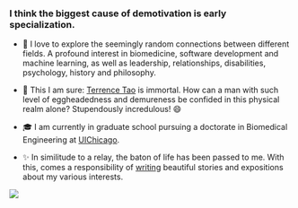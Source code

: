 ### I think the biggest cause of demotivation is early specialization.

<!--
**themavencoder/themavencoder** is a ✨ _special_ ✨ repository because its `README.md` (this file) appears on your GitHub profile.
-->
- 🔭 I love to explore the seemingly random connections between different fields. A profound interest in biomedicine, software development and machine learning, as well as leadership, relationships, disabilities, psychology, history and philosophy. 

- 🌱 This I am sure: [Terrence Tao](https://terrytao.wordpress.com/) is immortal. How can a man with such level of eggheadedness and demureness be confided in this physical realm alone? Stupendously incredulous! 😄 

- 🎓 I am currently in graduate school pursuing a doctorate in Biomedical Engineering at [UIChicago](https://www.uic.edu/).

- ✨ In similitude to a relay, the baton of life has been passed to me. With this, comes a responsibility of [writing](https://tobilobaadejumo.com/) beautiful stories and expositions about my various interests.


<span>
  <a href="https://twitter.com/themavencoder"><img src="https://img.shields.io/twitter/follow/themavencoder?label=Follow&style=social"/></a>
</span>
